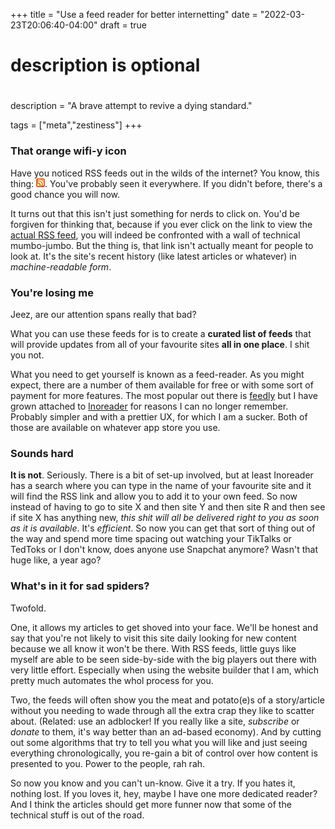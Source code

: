 +++
title = "Use a feed reader for better internetting"
date = "2022-03-23T20:06:40-04:00"
draft = true
#
# description is optional
#
description = "A brave attempt to revive a dying standard."

tags = ["meta","zestiness"]
+++

### That orange wifi-y icon

Have you noticed RSS feeds out in the wilds of the internet? You know, this thing: ![rss icon](rss.png). You've probably seen it everywhere. If you didn't before, there's a good chance you will now.

It turns out that this isn't just something for nerds to click on. You'd be forgiven for thinking that, because if you ever click on the link to view the [actual RSS feed](/index.xml), you will indeed be confronted with a wall of technical mumbo-jumbo. But the thing is, that link isn't actually meant for people to look at. It's the site's recent history (like latest articles or whatever) in *machine-readable form*.

### You're losing me

Jeez, are our attention spans really that bad?

What you can use these feeds for is to create a **curated list of feeds** that will provide updates from all of your favourite sites **all in one place**. I shit you not.

What you need to get yourself is known as a feed-reader. As you might expect, there are a number of them available for free or with some sort of payment for more features. The most popular out there is [feedly](https://feedly.com/) but I have grown attached to [Inoreader](https://www.inoreader.com/) for reasons I can no longer remember. Probably simpler and with a prettier UX, for which I am a sucker. Both of those are available on whatever app store you use.

### Sounds hard

**It is not**. Seriously. There is a bit of set-up involved, but at least Inoreader has a search where you can type in the name of your favourite site and it will find the RSS link and allow you to add it to your own feed. So now instead of having to go to site X and then site Y and then site R and then see if site X has anything new, *this shit will all be delivered right to you as soon as it is available*.  It's *efficient*. So now you can get that sort of thing out of the way and spend more time spacing out watching your TikTalks or TedToks or I don't know, does anyone use Snapchat anymore? Wasn't that huge like, a year ago?


### What's in it for sad spiders?

Twofold.

One, it allows my articles to get shoved into your face. We'll be honest and say that you're not likely to visit this site daily looking for new content because we all know it won't be there. With RSS feeds, little guys like myself are able to be seen side-by-side with the big players out there with very little effort. Especially when using the website builder that I am, which pretty much automates the whol process for you.

Two, the feeds will often show you the meat and potato(e)s of a story/article without you needing to wade through all the extra crap they like to scatter about. (Related: use an adblocker! If you really like a site, *subscribe* or *donate* to them, it's way better than an ad-based economy). And by cutting out some algorithms that try to tell you what you will like and just seeing everything chronologically, you re-gain a bit of control over how content is presented to you. Power to the people, rah rah.

So now you know and you can't un-know. Give it a try. If you hates it, nothing lost. If you loves it, hey, maybe I have one more dedicated reader? And I think the articles should get more funner now that some of the technical stuff is out of the road.

